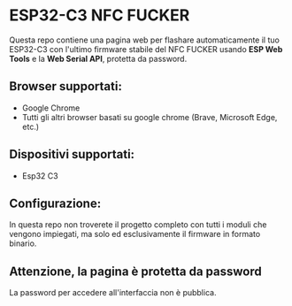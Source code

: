 
# ESP32-C3 NFC FUCKER

Questa repo contiene una pagina web per flashare automaticamente il tuo ESP32-C3 con l'ultimo firmware stabile del NFC FUCKER usando **ESP Web Tools** e la **Web Serial API**, protetta da password.

## Browser supportati:

- Google Chrome
- Tutti gli altri browser basati su google chrome (Brave, Microsoft Edge, etc.)

## Dispositivi supportati:

- Esp32 C3

## Configurazione:

In questa repo non troverete il progetto completo con tutti i moduli che vengono impiegati, ma solo ed esclusivamente il firmware in formato binario. 

## Attenzione, la pagina è protetta da password

La password per accedere all'interfaccia non è pubblica.

